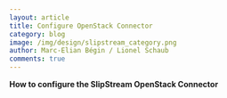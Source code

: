 ```yaml
---
layout: article
title: Configure OpenStack Connector
category: blog
image: /img/design/slipstream_category.png
author: Marc-Elian Bégin / Lionel Schaub
comments: true
---
```


**How to configure the SlipStream OpenStack Connector**


<span class='contact-us-placeholder'></span>


